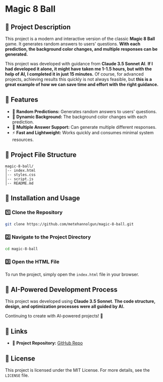 # Magic 8 Ball

## 📌 Project Description
This project is a modern and interactive version of the classic **Magic 8 Ball** game. It generates random answers to users' questions. **With each prediction, the background color changes, and multiple responses can be generated.**

This project was developed with guidance from **Claude 3.5 Sonnet AI**. **If I had developed it alone, it might have taken me 1-1.5 hours, but with the help of AI, I completed it in just 15 minutes.** Of course, for advanced projects, achieving results this quickly is not always feasible, but **this is a great example of how we can save time and effort with the right guidance.**

## 🚀 Features
- 🔮 **Random Predictions:** Generates random answers to users' questions.
- 🎨 **Dynamic Background:** The background color changes with each prediction.
- 🔄 **Multiple Answer Support:** Can generate multiple different responses.
- ⚡ **Fast and Lightweight:** Works quickly and consumes minimal system resources.

## 📂 Project File Structure
```
magic-8-ball/
│-- index.html
│-- styles.css
│-- script.js
│-- README.md
```

## 🔧 Installation and Usage
### 1️⃣ Clone the Repository
```sh
git clone https://github.com/metehannolgun/magic-8-ball.git
```
### 2️⃣ Navigate to the Project Directory
```sh
cd magic-8-ball
```
### 3️⃣ Open the HTML File
To run the project, simply open the `index.html` file in your browser.


## 🤖 AI-Powered Development Process
This project was developed using **Claude 3.5 Sonnet**. **The code structure, design, and optimization processes were all guided by AI.**

Continuing to create with AI-powered projects! 🚀

## 📌 Links
- 🔗 **Project Repository:** [GitHub Repo](https://github.com/metehannolgun/magic-8-ball)

## 📜 License
This project is licensed under the MIT License. For more details, see the `LICENSE` file.

